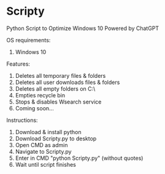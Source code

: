 # Scripty
Python Script to Optimize Windows 10 Powered by ChatGPT

OS requirements:
1. Windows 10

Features:
1. Deletes all temporary files & folders
2. Deletes all user downloads files & folders
3. Deletes all empty folders on C:\
4. Empties recycle bin
5. Stops & disables Wsearch service 
6. Coming soon...

Instructions:
1. Download & install python
2. Download Scripty.py to desktop
3. Open CMD as admin
4. Navigate to Scripty.py
5. Enter in CMD "python Scripty.py" (without quotes)
6. Wait until script finishes
